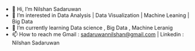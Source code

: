 - 👋 Hi, I’m Nilshan Sadaruwan
- 👀 I’m interested in Data Analysis | Data Visualization | Machine Leaning | Big Data 
- 🌱 I’m currently learning Data science , Big Data , Machine Leranig
- 📫 How to reach me Gmail : sadaruwannilshan@gmail.com | Linkedin : Nilshan Sadaruwan

<!---
Nsadaa/Nsadaa is a ✨ special ✨ repository because its `README.md` (this file) appears on your GitHub profile.
You can click the Preview link to take a look at your changes.
--->
